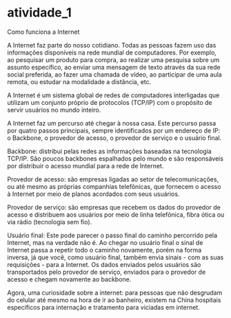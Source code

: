 # atividade_1

Como funciona a Internet

 A Internet faz parte do nosso cotidiano. Todas as pessoas fazem uso das informações disponíveis na rede mundial de computadores. Por exemplo, ao pesquisar um produto para compra, ao realizar uma pesquisa sobre um assunto específico, ao enviar uma mensagem de texto através da sua rede social preferida, ao fazer uma chamada de vídeo, ao participar de uma aula remota, ou estudar na modalidade a distância, etc. 

 A Internet é um sistema global de redes de computadores interligadas que utilizam um conjunto próprio de protocolos (TCP/IP) com o propósito de servir usuários no mundo inteiro.

 A Internet faz um percurso até chegar à nossa casa. Este percurso passa por quatro passos principais, sempre identificados por um endereço de IP:
 o Backbone, o provedor de acesso, o provedor de serviço e o usuário final.         

 Backbone: distribui pelas redes as informações baseadas na tecnologia TCP/IP. São poucos backbones espalhados pelo mundo e são responsáveis por distribuir o acesso mundial para a rede de Internet.
    
 Provedor de acesso: são empresas ligadas ao setor de telecomunicações, ou até mesmo as próprias companhias telefônicas, que fornecem o acesso à Internet por meio de planos acordados com seus usuários. 

 Provedor de serviço: são empresas que recebem os dados do provedor de acesso e distribuem aos usuários por meio de linha telefônica, fibra ótica ou via rádio (tecnologia sem fio).

 Usuário final: Este pode parecer o passo final do caminho percorrido pela Internet, mas na verdade não é. Ao chegar no usuário final o sinal de Internet passa a repetir todo o caminho novamente, porém na forma inversa, já que você, como usuário final, também envia sinais - com as suas requisições - para a Internet. Os dados enviados pelos usuários são transportados pelo provedor de serviço, enviados para o provedor de acesso e chegam novamente ao backbone.

 Agora, uma curiosidade sobre a internet: para pessoas que não desgrudam do celular até mesmo na hora de ir ao banheiro, existem na China hospitais específicos para internação e tratamento para viciadas em internet.

